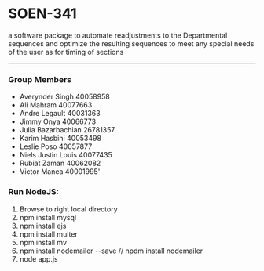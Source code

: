 # SOEN-341
a software package to automate readjustments to the Departmental sequences and optimize the resulting sequences to meet any special needs of the user as for timing of sections

***
### Group Members

*  Averynder Singh       40058958
*  Ali Mahram            40077663
*  Andre Legault         40031363
*  Jimmy Onya            40066773
*  Julia Bazarbachian    26781357
*  Karim Hasbini         40053498
*  Leslie Poso           40057877
*  Niels Justin Louis    40077435
*  Rubiat Zaman          40062082
*  Victor Manea          40001995'

### Run NodeJS:
1.    Browse to right local directory
2.    npm install mysql
3.    npm install ejs
4.    npm install multer
5.    npm install mv
6.    npm install nodemailer --save // npdm install nodemailer
7.    node app.js
